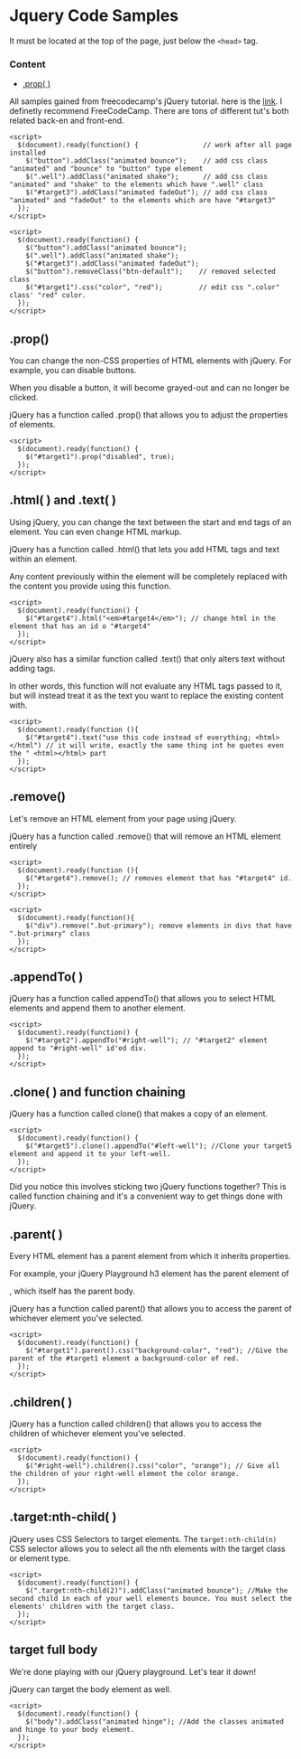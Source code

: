 # Jquery Code Samples
It must be located at the top of the page, just below the ```<head>```  tag.</br>
### Content
- [.prop( )](#.prop())


All samples gained from freecodecamp's jQuery tutorial. here is the <a href="https://learn.freecodecamp.org/front-end-libraries/jquery/">link</a>. I definetly recommend FreeCodeCamp. There are tons of different tut's both related back-en and front-end.
```
<script>
  $(document).ready(function() {                // work after all page installed
    $("button").addClass("animated bounce");    // add css class "animated" and "bounce" to "button" type element
    $(".well").addClass("animated shake");      // add css class "animated" and "shake" to the elements which have ".well" class
    $("#target3").addClass("animated fadeOut"); // add css class "animated" and "fadeOut" to the elements which are have "#target3"
  });
</script>

<script>
  $(document).ready(function() {
    $("button").addClass("animated bounce");
    $(".well").addClass("animated shake");
    $("#target3").addClass("animated fadeOut");
    $("button").removeClass("btn-default");    // removed selected class
    $("#target1").css("color", "red");         // edit css ".color" class' "red" color.
  });
</script>
```
## .prop() 
You can change the non-CSS properties of HTML elements with jQuery. For example, you can disable buttons.</br>

When you disable a button, it will become grayed-out and can no longer be clicked.</br>

jQuery has a function called .prop() that allows you to adjust the properties of elements.</br>
```
<script>
  $(document).ready(function() {
    $("#target1").prop("disabled", true);
  });
</script>
```
## .html( ) and .text( )
Using jQuery, you can change the text between the start and end tags of an element. You can even change HTML markup.</br>

jQuery has a function called .html() that lets you add HTML tags and text within an element.</br>

Any content previously within the element will be completely replaced with the content you provide using this function.
```
<script>
  $(document).ready(function() {
    $("#target4").html("<em>#target4</em>"); // change html in the element that has an id o "#target4"
  });
</script>
```
jQuery also has a similar function called .text() that only alters text without adding tags.</br>

In other words, this function will not evaluate any HTML tags passed to it, but will instead treat it as the text you want to replace the existing content with.
```
<script>
  $(document).ready(function (){
    $("#target4").text("use this code instead of everything; <html></html") // it will write, exactly the same thing int he quotes even the " <html></html> part
  });
</script>  
```
## .remove() 
Let's remove an HTML element from your page using jQuery.</br>

jQuery has a function called .remove() that will remove an HTML element entirely
```
<script>
  $(document).ready(function (){
    $("#target4").remove(); // removes element that has "#target4" id.
  });
</script>

<script>
  $(document).ready(function(){
    $("div").remove(".but-primary"); remove elements in divs that have ".but-primary" class
  });
</script>  
```
## .appendTo( )
jQuery has a function called appendTo() that allows you to select HTML elements and append them to another element.
```
<script>
  $(document).ready(function() {
    $("#target2").appendTo("#right-well"); // "#target2" element append to "#right-well" id'ed div. 
  });
</script>
```
## .clone( ) and function chaining
jQuery has a function called clone() that makes a copy of an element.</br>
```
<script>
  $(document).ready(function() {
    $("#target5").clone().appendTo("#left-well"); //Clone your target5 element and append it to your left-well.
  });
</script>
```
Did you notice this involves sticking two jQuery functions together? This is called function chaining and it's a convenient way to get things done with jQuery.

## .parent( )
Every HTML element has a parent element from which it inherits properties.</br>

For example, your jQuery Playground h3 element has the parent element of <div class="container-fluid">, which itself has the parent body.</br>

jQuery has a function called parent() that allows you to access the parent of whichever element you've selected.</br>
```
<script>
  $(document).ready(function() {
    $("#target1").parent().css("background-color", "red"); //Give the parent of the #target1 element a background-color of red.
  });
</script>
```
## .children( )
jQuery has a function called children() that allows you to access the children of whichever element you've selected.
```
<script>
  $(document).ready(function() {
    $("#right-well").children().css("color", "orange"); // Give all the children of your right-well element the color orange.
  });
</script>
```
## .target:nth-child( )
jQuery uses CSS Selectors to target elements. The ```target:nth-child(n)``` CSS selector allows you to select all the nth elements with the target class or element type.
```
<script>
  $(document).ready(function() {
    $(".target:nth-child(2)").addClass("animated bounce"); //Make the second child in each of your well elements bounce. You must select the elements' children with the target class.
  });
</script>
```
## target full body
We're done playing with our jQuery playground. Let's tear it down!</br>

jQuery can target the body element as well.
```
<script>
  $(document).ready(function() {
    $("body").addClass("animated hinge"); //Add the classes animated and hinge to your body element.
  });
</script>
```





